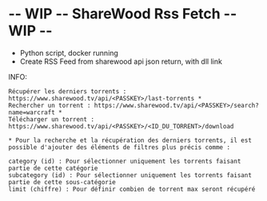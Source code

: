 # -- WIP -- ShareWood Rss Fetch -- WIP --

- Python script, docker running
- Create RSS Feed from sharewood api json return, with dll link

INFO: 

```
Récupérer les derniers torrents : https://www.sharewood.tv/api/<PASSKEY>/last-torrents *
Rechercher un torrent : https://www.sharewood.tv/api/<PASSKEY>/search?name=warcraft *
Télécharger un torrent : https://www.sharewood.tv/api/<PASSKEY>/<ID_DU_TORRENT>/download

* Pour la recherche et la récupération des derniers torrents, il est possible d'ajouter des éléments de filtres plus précis comme :

category (id) : Pour sélectionner uniquement les torrents faisant partie de cette catégorie
subcategory (id) : Pour sélectionner uniquement les torrents faisant partie de cette sous-catégorie
limit (chiffre) : Pour définir combien de torrent max seront récupéré
```

